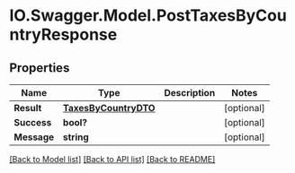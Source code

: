 # IO.Swagger.Model.PostTaxesByCountryResponse
## Properties

Name | Type | Description | Notes
------------ | ------------- | ------------- | -------------
**Result** | [**TaxesByCountryDTO**](TaxesByCountryDTO.md) |  | [optional] 
**Success** | **bool?** |  | [optional] 
**Message** | **string** |  | [optional] 

[[Back to Model list]](../README.md#documentation-for-models) [[Back to API list]](../README.md#documentation-for-api-endpoints) [[Back to README]](../README.md)

